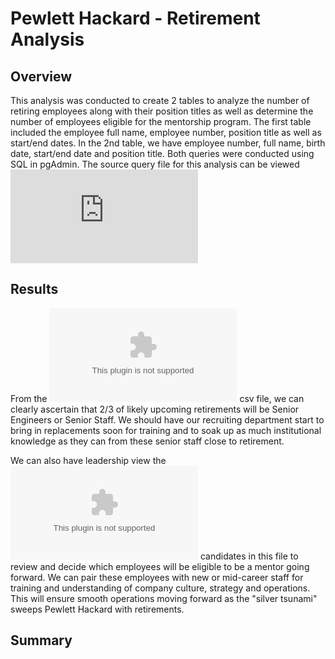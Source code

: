 # Pewlett Hackard - Retirement Analysis
## Overview
This analysis was conducted to create 2 tables to analyze the number of retiring employees along with their position titles as well as determine the number of employees eligible for the mentorship program. The first table included the employee full name, employee number, position title as well as start/end dates. In the 2nd table, we have employee number, full name, birth date, start/end date and position title. Both queries were conducted using SQL in pgAdmin. The source query file for this analysis can be viewed ![here](https://github.com/JonathanBrown003/Pewlett_Hackard_Analysis/blob/b7fc65c07f9185199a9a84dbe578a194176ad630/Queries/Employee_Database_challenge.sql)

## Results
From the ![retiring_titles](https://github.com/JonathanBrown003/Pewlett_Hackard_Analysis/blob/6a250f36857c78b70e96704f29c52c6bf3f46beb/Data/retiring_titles.csv) csv file, we can clearly ascertain that 2/3 of likely upcoming retirements will be Senior Engineers or Senior Staff. We should have our recruiting department start to bring in replacements soon for training and to soak up as much institutional knowledge as they can from these senior staff close to retirement. 

We can also have leadership view the ![mentorship_eligibility](https://github.com/JonathanBrown003/Pewlett_Hackard_Analysis/blob/b7fc65c07f9185199a9a84dbe578a194176ad630/Data/mentorship_eligibility.csv) candidates in this file to review and decide which employees will be eligible to be a mentor going forward. We can pair these employees with new or mid-career staff for training and understanding of company culture, strategy and operations. This will ensure smooth operations moving forward as the "silver tsunami" sweeps Pewlett Hackard with retirements. 

## Summary
